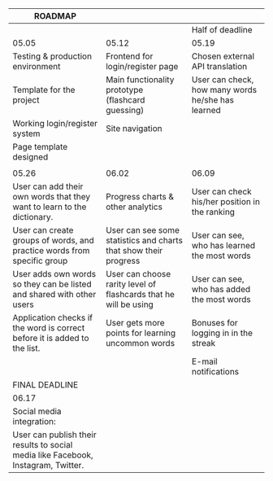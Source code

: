 | ROADMAP                                                                           |                                                                  |                                                   |
|-----------------------------------------------------------------------------------|------------------------------------------------------------------|---------------------------------------------------|
|                                                                                   |                                                                  | Half of deadline                                  |
| 05.05                                                                             | 05.12                                                            | 05.19                                             |
| Testing & production environment                                                  | Frontend for login/register page                                 | Chosen external API translation                   |
| Template for the project                                                          | Main functionality prototype (flashcard guessing)                | User can check, how many words he/she has learned |
| Working login/register system                                                     | Site navigation                                                  |                                                   |
| Page template designed                                                            |                                                                  |                                                   |
|                                                                                   |                                                                  |                                                   |
| 05.26                                                                             | 06.02                                                            | 06.09                                             |
| User can add their own words that they want to learn to the dictionary.           | Progress charts & other analytics                                | User can check his/her position in the ranking    |
| User can create groups of words, and practice words from specific group           | User can see some statistics and charts that show their progress | User can see, who has learned the most words      |
| User adds own words so they can be listed and shared with other users             | User can choose rarity level of flashcards that he will be using | User can see, who has added the most words        |
| Application checks if the word is correct before it is added to the list.         | User gets more points for learning uncommon words                | Bonuses for logging in in the streak              |
|                                                                                   |                                                                  | E-mail notifications                              |
| FINAL DEADLINE                                                                    |                                                                  |                                                   |
| 06.17                                                                             |                                                                  |                                                   |
| Social media integration:                                                         |                                                                  |                                                   |
| User can publish their results to social media like Facebook, Instagram, Twitter. |                                                                  |                                                   |
